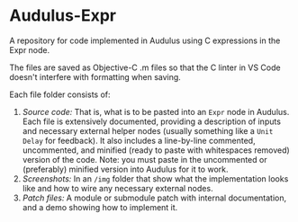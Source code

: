 # Audulus-Expr
A repository for code implemented in Audulus using C expressions in the Expr node.

The files are saved as Objective-C .m files so that the C linter in VS Code doesn't interfere with formatting when saving.

Each file folder consists of:

1. *Source code:* That is, what is to be pasted into an `Expr` node in Audulus. Each file is extensively documented, providing a description of inputs and necessary external helper nodes (usually something like a `Unit Delay` for feedback). It also includes a line-by-line commented, uncommented, and minified (ready to paste with whitespaces removed) version of the code. Note: you must paste in the uncommented or (preferably) minified version into Audulus for it to work.
2. *Screenshots:* In an `/img` folder that show what the implementation looks like and how to wire any necessary external nodes.
3. *Patch files:* A module or submodule patch with internal documentation, and a demo showing how to implement it.
